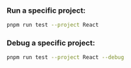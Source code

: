 ### Run a specific project:

```bash
pnpm run test --project React
```

### Debug a specific project:

```bash
pnpm run test --project React --debug
```
